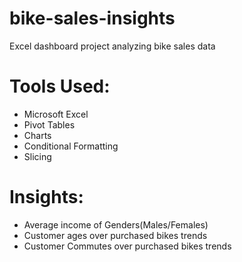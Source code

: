 # bike-sales-insights
Excel dashboard project analyzing bike sales data

# Tools Used:
- Microsoft Excel
- Pivot Tables
- Charts
- Conditional Formatting
- Slicing

# Insights:
- Average income of Genders(Males/Females)
- Customer ages over purchased bikes trends
- Customer Commutes over purchased bikes trends

